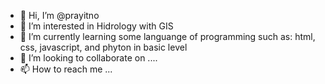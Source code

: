 - 👋 Hi, I’m @prayitno
- 👀 I’m interested in Hidrology with GIS
- 🌱 I’m currently learning some languange of programming such as: html, css, javascript, and phyton in basic level
- 💞️ I’m looking to collaborate on ....
- 📫 How to reach me ...

<!---
prayitno-geo-pzy/prayitno-geo-pzy is a ✨ special ✨ repository because its `README.md` (this file) appears on your GitHub profile.
You can click the Preview link to take a look at your changes.
--->
